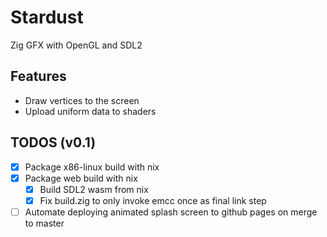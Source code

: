 # Stardust
Zig GFX with OpenGL and SDL2

## Features
- Draw vertices to the screen
- Upload uniform data to shaders

## TODOS (v0.1)
- [X] Package x86-linux build with nix
- [X] Package web build with nix
    - [X] Build SDL2 wasm from nix
    - [X] Fix build.zig to only invoke emcc once as final link step
- [ ] Automate deploying animated splash screen to github pages on merge to master
